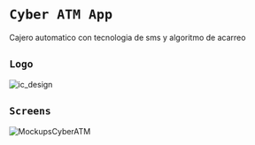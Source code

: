 # `Cyber ATM App`
Cajero automatico con tecnologia de sms y algoritmo de acarreo

## `Logo`
![ic_design](https://github.com/VictorArdila/Cyber-ATM-App/assets/89551043/fe7f1e77-d1ba-4ac5-bf90-2580a2b493ce)

## `Screens`
![MockupsCyberATM](https://github.com/VictorArdila/Cyber-ATM-App/assets/89551043/fc1be360-980f-411b-bf28-e239d0404dae)





